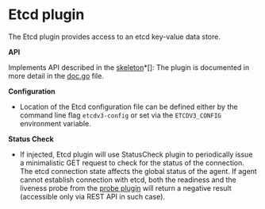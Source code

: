 # Etcd plugin

The Etcd plugin provides access to an etcd key-value data store.

**API**

Implements API described in the [skeleton](../plugin)*[]:
The plugin is documented in more detail in the [doc.go](doc.go) file.

**Configuration**

- Location of the Etcd configuration file can be defined either by the 
  command line flag `etcdv3-config` or set via the `ETCDV3_CONFIG` 
  environment variable.

**Status Check**

- If injected, Etcd plugin will use StatusCheck plugin to periodically
  issue a minimalistic GET request to check for the status
  of the connection.
  The etcd connection state affects the global status of the agent.
  If agent cannot establish connection with etcd, both the readiness
  and the liveness probe from the [probe plugin](../../../health/probe)
  will return a negative result (accessible only via REST API in such
  case).